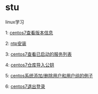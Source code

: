 # stu
linux学习 

1:
[centos7查看版本信息](https://github.com/vekrio/stu/blob/master/20170718/Redhat-release)

2:
[ntp安装](https://github.com/vekrio/stu/blob/master/20170718/ntp)

3:
[centos7查看已启动的服务列表](https://github.com/vekrio/stu/blob/master/20170718/list-unit-files)

4:
[centos7仓库导入公钥](https://github.com/vekrio/stu/blob/master/20170718/%E5%AF%BC%E5%85%A5%E5%85%AC%E9%92%A5)

5:
[centos系统添加/删除用户和用户组的例子](http://www.111cn.net/sys/CentOS/63650.htm)

6:
[centos7退出登录](http://blog.csdn.net/huangxiang360729/article/details/52650107)
